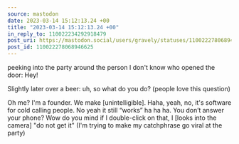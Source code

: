 ```yaml
---
source: mastodon
date: 2023-03-14 15:12:13.24 +00
title: "2023-03-14 15:12:13.24 +00"
in_reply_to: 110022234292918479
post_uri: https://mastodon.social/users/gravely/statuses/110022278068946625
post_id: 110022278068946625
---
```

peeking into the party around the person I don't know who opened the door: Hey!

Slightly later over a beer: uh, so what do you do? (people love this question)

Oh me? I'm a founder. We make [unintelligible]. Haha, yeah, no, it's software for cold calling people. No yeah it still “works” ha ha ha. You don’t answer your phone? Wow do you mind if I double-click on that, I [looks into the camera] "do not get it" (I'm trying to make my catchphrase go viral at the party)


